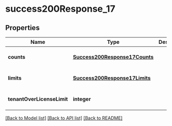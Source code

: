 # success200Response_17

## Properties
Name | Type | Description | Notes
------------ | ------------- | ------------- | -------------
**counts** | [**Success200Response17Counts**](Success200Response17Counts.md) |  | [optional] [default to null]
**limits** | [**Success200Response17Limits**](Success200Response17Limits.md) |  | [optional] [default to null]
**tenantOverLicenseLimit** | **integer** |  | [optional] [default to null]

[[Back to Model list]](../README.md#documentation-for-models) [[Back to API list]](../README.md#documentation-for-api-endpoints) [[Back to README]](../README.md)


